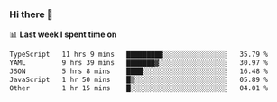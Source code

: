 ### Hi there 👋

<!--
**DBvc/DBvc** is a ✨ _special_ ✨ repository because its `README.md` (this file) appears on your GitHub profile.

Here are some ideas to get you started:

- 🔭 I’m currently working on ...
- 🌱 I’m currently learning ...
- 👯 I’m looking to collaborate on ...
- 🤔 I’m looking for help with ...
- 💬 Ask me about ...
- 📫 How to reach me: ...
- 😄 Pronouns: ...
- ⚡ Fun fact: ...
-->

📊 **Last week I spent time on**
<!--START_SECTION:waka-->

```txt
TypeScript   11 hrs 9 mins   █████████░░░░░░░░░░░░░░░░   35.79 %
YAML         9 hrs 39 mins   ███████▓░░░░░░░░░░░░░░░░░   30.97 %
JSON         5 hrs 8 mins    ████░░░░░░░░░░░░░░░░░░░░░   16.48 %
JavaScript   1 hr 50 mins    █▒░░░░░░░░░░░░░░░░░░░░░░░   05.89 %
Other        1 hr 15 mins    █░░░░░░░░░░░░░░░░░░░░░░░░   04.01 %
```

<!--END_SECTION:waka-->
